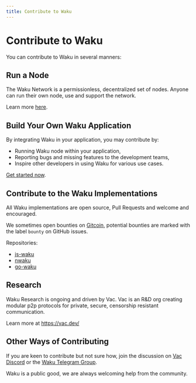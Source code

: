 ```yaml
---
title: Contribute to Waku
---
```


# Contribute to Waku

You can contribute to Waku in several manners:

## Run a Node

The Waku Network is a permissionless, decentralized set of nodes.
Anyone can run their own node, use and support the network.

Learn more [here](https://github.com/waku-org/nwaku/tree/master/docs/operators).

## Build Your Own Waku Application

By integrating Waku in your application,
you may contribute by:

- Running Waku node within your application,
- Reporting bugs and missing features to the development teams,
- Inspire other developers in using Waku for various use cases.

[Get started now](/platform).

## Contribute to the Waku Implementations

All Waku implementations are open source,
Pull Requests and welcome and encouraged.

We sometimes open bounties on [Gitcoin](https://gitcoin.co/),
potential bounties are marked with the label `bounty` on GitHub issues.

Repositories:

- [js-waku](https://github.com/waku-org/js-waku)
- [nwaku](https://github.com/waku-org/nwaku)
- [go-waku](https://github.com/waku-org/go-waku)

## Research

Waku Research is ongoing and driven by Vac.
Vac is an R&D org creating modular p2p protocols for private, secure, censorship resistant communication.

Learn more at https://vac.dev/

## Other Ways of Contributing

If you are keen to contribute but not sure how,
join the discussion on [Vac Discord](https://discord.gg/Nrac59MfSX)
or the [Waku Telegram Group](https://t.me/waku_org).

Waku is a public good, we are always welcoming help from the community.
